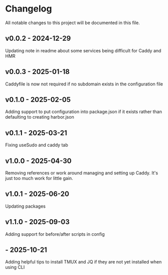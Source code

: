 # Changelog

All notable changes to this project will be documented in this file. 
## v0.0.2 - 2024-12-29

Updating note in readme about some services being difficult for Caddy and HMR


## v0.0.3 - 2025-01-18

Caddyfile is now not required if no subdomain exists in the configuration file


## v0.1.0 - 2025-02-05

Adding support to put configuration into package.json if it exists rather than defaulting to creating harbor.json


## v0.1.1 - 2025-03-21

Fixing useSudo and caddy tab


## v1.0.0 - 2025-04-30

Removing references or work around managing and setting up Caddy. It's just too much work for little gain.


## v1.0.1 - 2025-06-20

Updating packages


## v1.1.0 - 2025-09-03

Adding support for before/after scripts in config


##  - 2025-10-21

Adding helpful tips to install TMUX and JQ if they are not yet installed when using CLI

